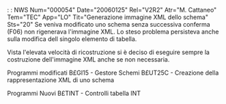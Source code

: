  :  : NWS Num="000054" Date="20060125" Rel="V2R2" Atr="M. Cattaneo" Tem="TEC" App="LO" Tit="Generazione immagine XML dello schema" Sts="20"
Se veniva modificato uno schema senza successiva conferma (F06) non rigenerava l'immagine XML.
Lo steso problema persisteva anche sulla modifica dell singolo elemento di tabella.

Vista l'elevata velocità di ricostruzione si è deciso di eseguire sempre la costruzione dell'immagine XML anche se non necessaria.

Programmi modificati
B£GI15  - Gestore Schemi
B£UT25C - Creazione della rappresentazione XML di uno schema

Programmi Nuovi
B£TINT  - Controlli tabella INT
